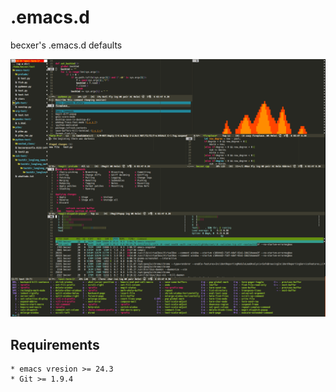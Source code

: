# .emacs.d

becxer's .emacs.d defaults

![alt emacs](https://raw.githubusercontent.com/becxer/.emacs.d/master/emacs_screenshot.png)

## Requirements

    * emacs vresion >= 24.3 
    * Git >= 1.9.4
    

